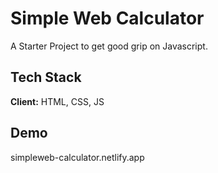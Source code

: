 # Simple Web Calculator

A Starter Project to get good grip on Javascript.

## Tech Stack

**Client:** HTML, CSS, JS

## Demo

simpleweb-calculator.netlify.app
